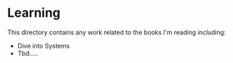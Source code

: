 # Learning
This directory contains any work related to the books I'm reading including:
- Dive into Systems
- Tbd.....